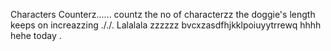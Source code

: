 Characters Counterz......
countz the no of characterzz
the doggie's length keeps on increazzing
././.
Lalalala
zzzzzz
bvcxzasdfhjkklpoiuyytrrewq
hhhh
hehe
today 
.